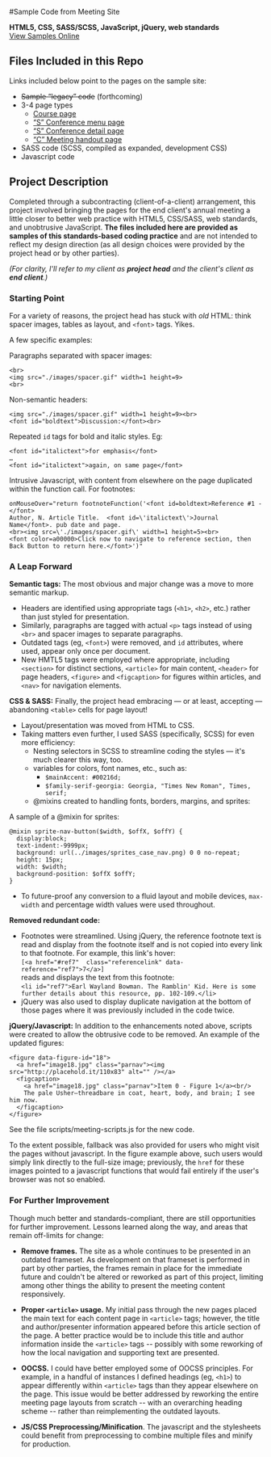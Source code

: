 #Sample Code from Meeting Site

**HTML5, CSS, SASS/SCSS, JavaScript, jQuery, web standards**  
[View Samples Online](http://joeoravec.com/sample-meeting-pages/ "Sample Meeting Pages")

## Files Included in this Repo
Links included below point to the pages on the sample site:

* ~~Sample “legacy” code~~ (forthcoming)
* 3-4 page types
  * [Course page](http://www.joeoravec.com/sample-meeting-site/meeting-site/course.htm "Course Page")
  * [“S” Conference menu page](http://www.joeoravec.com/sample-meeting-site/meeting-site/s-conf-menu.htm "S-Conference Menu Page")
  * [“S” Conference detail page](http://www.joeoravec.com/sample-meeting-site/meeting-site/s-conf-detail.htm "S-Conference Detail Page")
  * [“C” Meeting handout page](http://www.joeoravec.com/sample-meeting-site/meeting-site/c-meeting.htm "C-Meeting Handout Page")
* SASS code (SCSS, compiled as expanded, development CSS)
* Javascript code 
 
## Project Description

Completed through a subcontracting (client-of-a-client) arrangement, this project involved bringing the pages for the end client's annual meeting a little closer to better web practice with HTML5, CSS/SASS, web standards, and unobtrusive JavaScript. **The files included here are provided as samples of this standards-based coding practice** and are not intended to reflect my design direction (as all design choices were provided by the project head or by other parties).

 _(For clarity, I'll refer to my client as **project head** and the client's client as **end client**.)_
 
### Starting Point

For a variety of reasons, the project head has stuck with *old* HTML: think spacer images, tables as layout, and `<font>` tags. Yikes.

A few specific examples:

Paragraphs separated with spacer images:

	<br>
	<img src="./images/spacer.gif" width=1 height=9>
	<br>

Non-semantic headers:

    <img src="./images/spacer.gif" width=1 height=9><br>    <font id="boldtext">Discussion:</font><br>
 
Repeated `id` tags for bold and italic styles. Eg: 
 
    <font id="italictext">for emphasis</font>
    …
    <font id="italictext">again, on same page</font>
    
Intrusive Javascript, with content from elsewhere on the page duplicated within the function call. For footnotes:

    onMouseOver="return footnoteFunction('<font id=boldtext>Reference #1 - </font>
    Author, N. Article Title.  <font id=\'italictext\'>Journal Name</font>. pub date and page.
    <br><img src=\'./images/spacer.gif\' width=1 height=5><br>
    <font color=a00000>Click now to navigate to reference section, then Back Button to return here.</font>')"


### A Leap Forward
**Semantic tags:** The most obvious and major change was a move to more semantic markup. 

* Headers are identified using appropriate tags (`<h1>`, `<h2>`, etc.) rather than just styled for presentation.
* Similarly, paragraphs are tagged with actual `<p>` tags instead of using `<br>` and spacer images to separate paragraphs. 
* Outdated tags (eg, `<font>`) were removed, and `id` attributes, where used, appear only once per document.
* New HMTL5 tags were employed where appropriate, including `<section>` for distinct sections, `<article>` for main content, `<header>` for page headers, `<figure>` and `<figcaption>` for figures within articles, and `<nav>` for navigation elements.

**CSS & SASS:** Finally, the project head embracing &mdash; or at least, accepting &mdash; abandoning `<table>` cells for page layout!  

* Layout/presentation was moved from HTML to CSS. 
* Taking matters even further, I used SASS (specifically, SCSS) for even more efficiency:
	* Nesting selectors in SCSS to streamline coding the styles &mdash; it's much clearer this way, too.
	* variables for colors, font names, etc., such as:
	  * `$mainAccent: #00216d;`
	  * `$family-serif-georgia: Georgia, "Times New Roman", Times, serif;`
	* @mixins created to handling fonts, borders, margins, and sprites:	
	
A sample of a @mixin for sprites:
   
    @mixin sprite-nav-button($width, $offX, $offY) {
      display:block;
      text-indent:-9999px;
      background: url(../images/sprites_case_nav.png) 0 0 no-repeat;
      height: 15px;
      width: $width;
      background-position: $offX $offY;
    }    
* To future-proof any conversion to a fluid layout and mobile devices, `max-width` and percentage width values were used throughout.
    
**Removed redundant code:**

* Footnotes were streamlined. Using jQuery, the reference footnote text is read and display from the footnote itself and is not copied into every link to that footnote. For example, this link's hover:   
`[<a href="#ref7"  class="referencelink" data-reference="ref7">7</a>]`   
reads and displays the text from this footnote:  
`<li id="ref7">Earl Wayland Bowman. The Ramblin' Kid. Here is some further details about this resource, pp. 102-109.</li>`
* jQuery was also used to display duplicate navigation at the bottom of those pages where it was previously included in the code twice.

**jQuery/Javascript:** In addition to the enhancements noted above, scripts were created to allow the obtrusive code to be removed. An example of the updated figures:

    <figure data-figure-id="18">
      <a href="image18.jpg" class="parnav"><img src="http://placehold.it/110x83" alt="" /></a>
      <figcaption>
        <a href="image18.jpg" class="parnav">Item 0 - Figure 1</a><br/>
        The pale Usher—threadbare in coat, heart, body, and brain; I see him now.
      </figcaption>                             
    </figure>

See the file scripts/meeting-scripts.js for the new code.

To the extent possible, fallback was also provided for users who might visit the pages without javascript. In the figure example above, such users would simply link directly to the full-size image; previously, the `href` for these images pointed to a javascript functions that would fail entirely if the user's browser was not so enabled.

### For Further Improvement

Though much better and standards-compliant, there are still opportunities for further improvement. Lessons learned along the way, and areas that remain off-limits for change:

* **Remove frames.** The site as a whole continues to be presented in an outdated frameset. As development on that frameset is performed in part by other parties, the frames remain in place for the immediate future and couldn't be altered or reworked as part of this project, limiting among other things the ability to present the meeting content responsively.  

* **Proper `<article>` usage.** My initial pass through the new pages placed the main text for each content page in `<article>` tags; however, the title and author/presenter information appeared before this article section of the page. A better practice would be to include this title and author information inside the `<article>` tags -- possibly with some reworking of how the local navigation and supporting text are presented. 

* **OOCSS.** I could have better employed some of OOCSS principles. For example, in a handful of instances I defined headings (eg, `<h1>`) to appear differently within `<article>` tags than they appear elsewhere on the page. This issue would be better addressed by reworking the entire meeting page layouts from scratch -- with an overarching heading scheme -- rather than reimplementing the outdated layouts.  

* **JS/CSS Preprocessing/Minification**. The javascript and the stylesheets could benefit from preprocessing to combine multiple files and minify for production.



